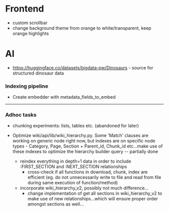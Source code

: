 # Frontend
- custom scrollbar 
- change background theme from orange to white/transparent, keep orange highlights


# AI
- https://huggingface.co/datasets/bigdata-pw/Dinosaurs - source for structured dinosaur data

### Indexing pipeline
- Create embedder with metadata_fields_to_embed


---------------------------------------

### Adhoc tasks
- chunking experiments: lists, tables etc. (abandoned for later)

- Optimize wiki/api/lib/wiki_hierarchy.py. Some 'Match' clauses are working on generic node right now, but indexes are on specific node types - Category, Page, Section + Parent_id, Chunk_id etc...make use of these indexes to optimize the hierarchy builder query -- partially done
    - reindex everything in depth=1 data in order to include :FIRST_SECTION and :NEXT_SECTION relationships
        - cross-check if all functions in download, chunk, index are efficient (eg. do not unnecessarily write to file and read from file during same execution of function/method)
    - incorporate wiki_hierarchy_v2, possibly not much difference...
        - change implementation of get all sections in wiki_hierarchy_v2 to make use of new relationships...which will ensure proper order amongst sections as well...


 